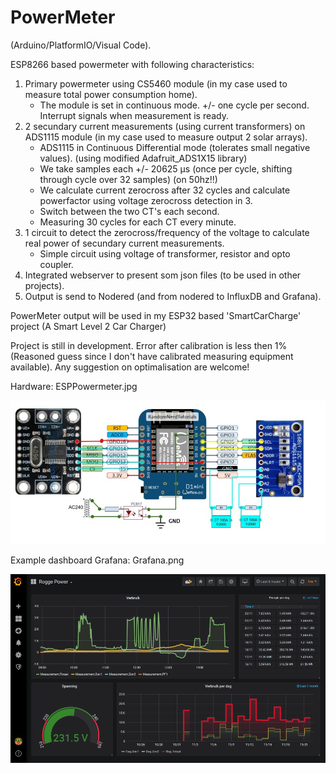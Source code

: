 PowerMeter
==========
(Arduino/PlatformIO/Visual Code).

ESP8266 based powermeter with following characteristics:

1. Primary powermeter using CS5460 module  (in my case used to measure total power consumption home).
	- The module is set in continuous mode. +/- one cycle per second. Interrupt signals when measurement is ready.
2. 2 secundary current measurements (using current transformers) on ADS1115 module (in my case used to measure output 2 solar arrays).
    - ADS1115 in Continuous Differential mode (tolerates small negative values). (using modified Adafruit_ADS1X15 library)
    - We take samples each +/- 20625 µs (once per cycle, shifting through cycle over 32 samples) (on 50hz!!)
    - We calculate current zerocross after 32 cycles and calculate powerfactor using voltage zerocross detection in 3.
    - Switch between the two CT's each second.
    - Measuring 30 cycles for each CT every minute.
3. 1 circuit to detect the zerocross/frequency of the voltage to calculate real power of secundary current measurements.
    - Simple circuit using voltage of transformer, resistor and opto coupler.
4. Integrated webserver to present som json files (to be used in other projects).
5. Output is send to Nodered (and from nodered to InfluxDB and Grafana).

PowerMeter output will be used in my ESP32 based 'SmartCarCharge' project (A Smart Level 2 Car Charger)

Project is still in development. Error after calibration is less then 1% (Reasoned guess since I don't have calibrated measuring equipment available).  Any suggestion on optimalisation are welcome!

Hardware: ESPPowermeter.jpg

![ESPPowermeter.jpg](./ESPPowermeter.jpg)

Example dashboard Grafana: Grafana.png

![Grafana.png](./Grafana.png)

